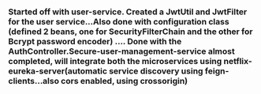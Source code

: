 ### Started off with user-service. Created a JwtUtil and JwtFilter for the user service...Also done with configuration class (defined 2 beans, one for SecurityFilterChain and the other for Bcrypt password encoder) .... Done with the AuthController.Secure-user-management-service almost completed, will integrate both the microservices using netflix-eureka-server(automatic service discovery using feign-clients...also cors enabled, using crossorigin)
